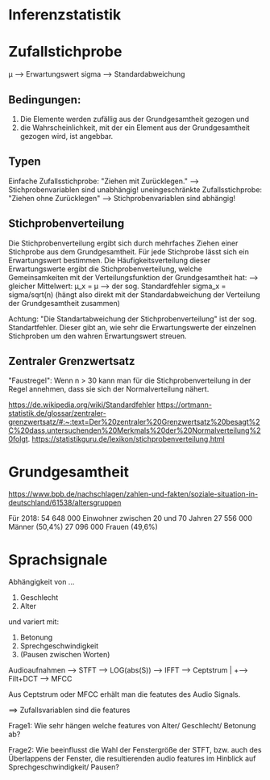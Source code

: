 # Inferenzstatistik

# Zufallstichprobe

µ --> Erwartungswert
sigma --> Standardabweichung

## Bedingungen:
1. Die Elemente werden zufällig aus der Grundgesamtheit gezogen und
2. die Wahrscheinlichkeit, mit der ein Element aus der Grundgesamtheit gezogen wird, ist angebbar.

## Typen
Einfache Zufallsstichprobe:         "Ziehen mit Zurücklegen." --> Stichprobenvariablen sind unabhängig!
uneingeschränkte Zufallsstichprobe: "Ziehen ohne Zurücklegen" --> Stichprobenvariablen sind abhängig!

## Stichprobenverteilung
Die Stichprobenverteilung ergibt sich durch mehrfaches Ziehen einer Stichprobe aus dem Grundgesamtheit. Für jede Stichprobe lässt sich ein Erwartungswert bestimmen. Die Häufigkeitsverteilung dieser Erwartungswerte ergibt die Stichprobenverteilung, welche Gemeinsamkeiten mit der Verteilungsfunktion der Grundgesamtheit hat:
 --> gleicher Mittelwert: µ_x = µ
 --> der sog. Standardfehler sigma_x = sigma/sqrt(n) (hängt also direkt mit der Standardabweichung der Verteilung der Grundgesamtheit zusammen)

Achtung:
"Die Standartabweichung der Stichprobenverteilung" ist der sog. Standartfehler. Dieser gibt an, wie sehr die Erwartungswerte der einzelnen Stichproben um den wahren Erwartungswert streuen.

## Zentraler Grenzwertsatz
"Faustregel": Wenn n > 30 kann man für die Stichprobenverteilung in der Regel annehmen, dass sie sich der Normalverteilung nähert.


https://de.wikipedia.org/wiki/Standardfehler
https://ortmann-statistik.de/glossar/zentraler-grenzwertsatz/#:~:text=Der%20zentraler%20Grenzwertsatz%20besagt%2C%20dass,untersuchenden%20Merkmals%20der%20Normalverteilung%20folgt.
https://statistikguru.de/lexikon/stichprobenverteilung.html

# Grundgesamtheit
https://www.bpb.de/nachschlagen/zahlen-und-fakten/soziale-situation-in-deutschland/61538/altersgruppen

Für 2018:
54 648 000 Einwohner zwischen 20 und 70 Jahren
27 556 000 Männer (50,4%)
27 096 000 Frauen (49,6%)


# Sprachsignale
Abhängigkeit von ...
  1. Geschlecht
  2. Alter

und variert mit:
  1. Betonung
  2. Sprechgeschwindigkeit
  3. (Pausen zwischen Worten)



Audioaufnahmen --> STFT --> LOG(abs(S)) --> IFFT --> Ceptstrum
                                 |
                                 +--> Filt+DCT --> MFCC

Aus Ceptstrum oder MFCC erhält man die featutes des Audio Signals.

==> Zufallsvariablen sind die features

Frage1:
  Wie sehr hängen welche features von Alter/ Geschlecht/ Betonung ab?

Frage2:
  Wie beeinflusst die Wahl der Fenstergröße der STFT, bzw. auch des Überlappens der Fenster, die resultierenden audio features im Hinblick auf Sprechgeschwindigkeit/ Pausen?